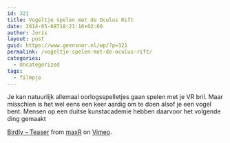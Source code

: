 ```yaml
---
id: 321
title: Vogeltje spelen met de Oculus Rift
date: 2014-05-08T18:21:16+02:00
author: Joris
layout: post
guid: https://www.geensnor.nl/wp/?p=321
permalink: /vogeltje-spelen-met-de-oculus-rift/
categories:
  - Uncategorized
tags:
  - filmpje
---
```

Je kan natuurlijk allemaal oorlogsspelletjes gaan spelen met je VR bril. Maar misschien is het wel eens een keer aardig om te doen alsof je een vogel bent. Mensen op een duitse kunstacademie hebben daarvoor het volgende ding gemaakt



[Birdly &#8211; Teaser](https://vimeo.com/91069214) from [maxR](https://vimeo.com/user25136306) on [Vimeo](https://vimeo.com).